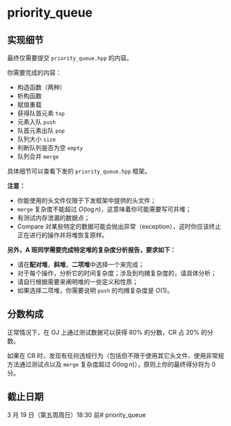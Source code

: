 # priority_queue

## 实现细节

最终仅需要提交 `priority_queue.hpp` 的内容。

你需要完成的内容：

+ 构造函数（两种）
+ 析构函数
+ 赋值重载
+ 获得队首元素 `top`
+ 元素入队 `push`
+ 队首元素出队 `pop`
+ 队列大小 `size`
+ 判断队列是否为空 `empty`
+ 队列合并 `merge`

具体细节可以查看下发的 `priority_queue.hpp` 框架。

**注意：**

- 你能使用的头文件仅限于下发框架中提供的头文件；
- `merge` 复杂度不能超过 $O(\log n)$，这意味着你可能需要写可并堆；
- 有测试内存泄漏的数据点；
- Compare 对某些特定的数据可能会抛出异常（exception），这时你应该终止正在进行的操作并将堆恢复原样。

**另外，A 班同学需要完成特定堆的复杂度分析报告，要求如下：**
- 请在**配对堆**，**斜堆**，**二项堆**中选择一个来完成；
- 对于每个操作，分析它的时间复杂度；涉及到均摊复杂度的，请具体分析；
- 请自行根据需要来阐明堆的一些定义和性质；
- 如果选择二项堆，你需要说明 `push` 的均摊复杂度是 $O(1)$。

## 分数构成

正常情况下，在 OJ 上通过测试数据可以获得 80% 的分数，CR 占 20% 的分数。

如果在 CR 时，发现有任何违规行为（包括但不限于使用其它头文件、使用非常规方法通过测试点以及 `merge` 复杂度超过 $O(\log n)$），原则上你的最终得分将为 0 分。

## 截止日期

3 月 19 日（第五周周日）18:30 前# priority_queue
